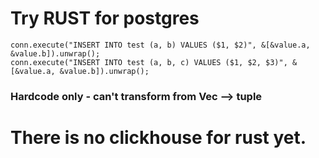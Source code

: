 Try RUST for postgres
===
    conn.execute("INSERT INTO test (a, b) VALUES ($1, $2)", &[&value.a, &value.b]).unwrap();
    conn.execute("INSERT INTO test (a, b, c) VALUES ($1, $2, $3)", &[&value.a, &value.b]).unwrap();
### Hardcode only - can't transform from Vec --> tuple

There is no clickhouse for rust yet.
===
